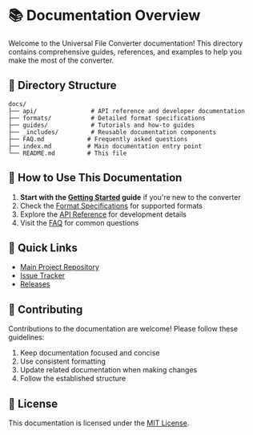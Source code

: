 # 📚 Documentation Overview

Welcome to the Universal File Converter documentation! This directory contains comprehensive guides, references, and examples to help you make the most of the converter.

## 📁 Directory Structure

```
docs/
├── api/               # API reference and developer documentation
├── formats/           # Detailed format specifications
├── guides/            # Tutorials and how-to guides
├── _includes/         # Reusable documentation components
├── FAQ.md            # Frequently asked questions
├── index.md          # Main documentation entry point
└── README.md         # This file
```

## 📖 How to Use This Documentation

1. **Start with the [Getting Started](./guides/getting_started.md) guide** if you're new to the converter
2. Check the [Format Specifications](./formats/) for supported formats
3. Explore the [API Reference](./api/) for development details
4. Visit the [FAQ](./FAQ.md) for common questions

## 🔗 Quick Links

- [Main Project Repository](https://github.com/yourusername/universal-file-converter)
- [Issue Tracker](https://github.com/yourusername/universal-file-converter/issues)
- [Releases](https://github.com/yourusername/universal-file-converter/releases)

## 📝 Contributing

Contributions to the documentation are welcome! Please follow these guidelines:

1. Keep documentation focused and concise
2. Use consistent formatting
3. Update related documentation when making changes
4. Follow the established structure

## 📄 License

This documentation is licensed under the [MIT License](../LICENSE).

